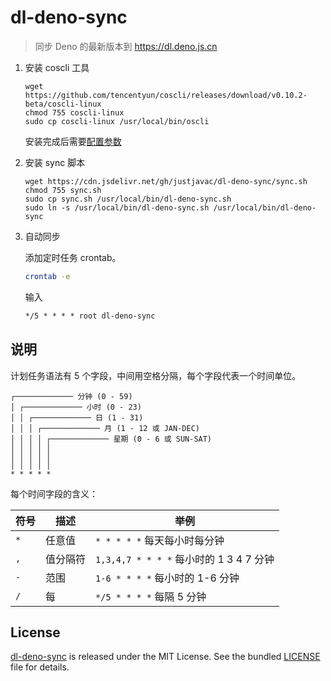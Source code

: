 # dl-deno-sync

> 同步 Deno 的最新版本到 https://dl.deno.js.cn

1. 安装 coscli 工具

   ```shell
   wget https://github.com/tencentyun/coscli/releases/download/v0.10.2-beta/coscli-linux
   chmod 755 coscli-linux
   sudo cp coscli-linux /usr/local/bin/oscli
   ```

   安装完成后需要[配置参数](https://cloud.tencent.com/document/product/436/63144)

1. 安装 sync 脚本

   ```shell
   wget https://cdn.jsdelivr.net/gh/justjavac/dl-deno-sync/sync.sh
   chmod 755 sync.sh
   sudo cp sync.sh /usr/local/bin/dl-deno-sync.sh
   sudo ln -s /usr/local/bin/dl-deno-sync.sh /usr/local/bin/dl-deno-sync
   ```

1. 自动同步

   添加定时任务 crontab。

   ```sh
   crontab -e
   ```

   输入

   ```txt
   */5 * * * * root dl-deno-sync
   ```

## 说明

计划任务语法有 5 个字段，中间用空格分隔，每个字段代表一个时间单位。

```plain
┌───────────── 分钟 (0 - 59)
│ ┌───────────── 小时 (0 - 23)
│ │ ┌───────────── 日 (1 - 31)
│ │ │ ┌───────────── 月 (1 - 12 或 JAN-DEC)
│ │ │ │ ┌───────────── 星期 (0 - 6 或 SUN-SAT)
│ │ │ │ │
│ │ │ │ │
│ │ │ │ │
* * * * *
```

每个时间字段的含义：

| 符号  | 描述   | 举例                                |
| --- | ---- | --------------------------------- |
| `*` | 任意值  | `* * * * *` 每天每小时每分钟              |
| `,` | 值分隔符 | `1,3,4,7 * * * *` 每小时的 1 3 4 7 分钟 |
| `-` | 范围   | `1-6 * * * *` 每小时的 1-6 分钟         |
| `/` | 每    | `*/5 * * * *` 每隔 5 分钟             |

## License

[dl-deno-sync](https://github.com/justjavac/dl-deno-sync) is released under the
MIT License. See the bundled [LICENSE](./LICENSE) file for details.
